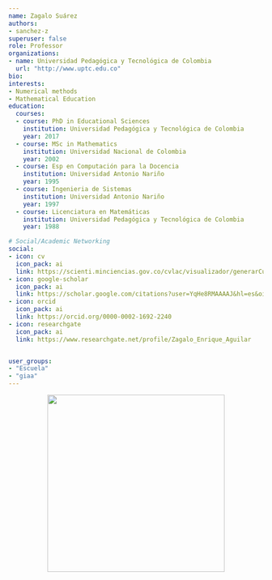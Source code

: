 ```yaml
---
name: Zagalo Suárez
authors:
- sanchez-z
superuser: false
role: Professor
organizations:
- name: Universidad Pedagógica y Tecnológica de Colombia
  url: "http://www.uptc.edu.co"
bio:
interests:
- Numerical methods
- Mathematical Education
education:
  courses:
  - course: PhD in Educational Sciences
    institution: Universidad Pedagógica y Tecnológica de Colombia
    year: 2017
  - course: MSc in Mathematics
    institution: Universidad Nacional de Colombia
    year: 2002
  - course: Esp en Computación para la Docencia
    institution: Universidad Antonio Nariño
    year: 1995
  - course: Ingenieria de Sistemas
    institution: Universidad Antonio Nariño
    year: 1997
  - course: Licenciatura en Matemáticas
    institution: Universidad Pedagógica y Tecnológica de Colombia
    year: 1988

# Social/Academic Networking
social:
- icon: cv
  icon_pack: ai
  link: https://scienti.minciencias.gov.co/cvlac/visualizador/generarCurriculoCv.do?cod_rh=0000321419
- icon: google-scholar
  icon_pack: ai
  link: https://scholar.google.com/citations?user=YqHe8RMAAAAJ&hl=es&oi=sra
- icon: orcid
  icon_pack: ai
  link: https://orcid.org/0000-0002-1692-2240
- icon: researchgate
  icon_pack: ai
  link: https://www.researchgate.net/profile/Zagalo_Enrique_Aguilar


user_groups:
- "Escuela"
- "giaa"
---
```



<center><img src="https://matematicas.netlify.com/img/gs/suarez-z.png"  width="350"></center>
